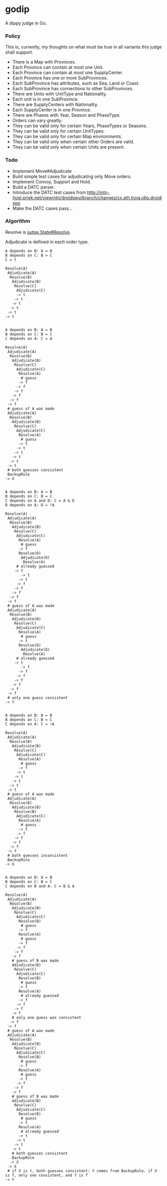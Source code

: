 godip
=====

A dippy judge in Go.

### Policy

This is, currently, my thoughts on what must be true in all variants this judge shall support.

* There is a Map with Provinces.
 * Each Province can contain at most one Unit.
 * Each Province can contain at most one SupplyCenter.
* Each Province has one or more SubProvinces.
 * Each SubProvince has attributes, such as Sea, Land or Coast.
 * Each SubProvince has connections to other SubProvinces.
* There are Units with UnitType and Nationality.
 * Each unit is in one SubProvince.
* There are SupplyCenters with Nationality.
 * Each SupplyCenter is in one Province.
* There are Phases with Year, Season and PhaseType.
* Orders can vary greatly:
 * They can be valid only for certain Years, PhaseTypes or Seasons.
 * They can be valid only for certain UnitTypes.
 * They can be valid only for certain Map environments.
 * They can be valid only when certain other Orders are valid.
 * They can be valid only when certain Units are present.

### Todo

* Implement Move#Adjudicate
* Build simple test cases for adjudicating only Move orders.
* Implement Convoy, Support and Hold.
* Build a DATC parser.
* Introduce the DATC test cases from http://mtn-host.prjek.net/viewmtn/droidippy/branch/changes/cx.ath.troja.jdip.droidippy
* Make the DATC cases pass...

### Algorithm

Resolve is [judge.State#Resolve](https://github.com/zond/godip/blob/master/judge/judge.go).

Adjudicate is defined in each order type.

```
A depends on B: A = B
B depends on C: B = C
C = t

Resolve(A)
 Adjudicate(A)
  Resolve(B)
   Adjudicate(B)
    Resolve(C)
     Adjudicate(C)
     -> t
    -> t
   -> t
  -> t
 -> t
-> t


A depends on B: A = B
B depends on C: B = C
C depends on A: C = A

Resolve(A)
 Adjudicate(A)
  Resolve(B)
   Adjudicate(B)
    Resolve(C)
     Adjudicate(C)
      Resolve(A)
       # guess
      -> f
     -> f
    -> f
   -> f
  -> f
 -> f
 # guess of A was made
 Adjudicate(A)
  Resolve(B)
   Adjudicate(B)
    Resolve(C)
     Adjudicate(C)
      Resolve(A)
       # guess
      -> t
     -> t
    -> t
   -> t
  -> t
 -> t
 # both guesses consistent
 BackupRule
-> X


A depends on B: A = B
B depends on C: B = C
C depends on A and D: C = A & D
D depends on A: D = !A

Resolve(A)
 Adjudicate(A)
  Resolve(B)
   Adjudicate(B)
    Resolve(C)
     Adjudicate(C)
      Resolve(A)
       # guess
      -> f
      Resolve(D)
       Adjudicate(D)
        Resolve(A)
	 # already guessed
	-> f
       -> t
      -> t
     -> f
    -> f
   -> f
  -> f
 -> f
 # guess of A was made
 Adjudicate(A)
  Resolve(B)
   Adjudicate(B)
    Resolve(C)
     Adjudicate(C)
      Resolve(A)
       # guess
      -> t
      Resolve(D)
       Adjudicate(D)
        Resolve(A)
	 # already guessed
	-> t
       -> f
      -> f
     -> f
    -> f
   -> f
  -> f
 -> f
 # only one guess consistent
-> f


A depends on B: A = B
B depends on C: B = C
C depends on A: C = !A

Resolve(A)
 Adjudicate(A)
  Resolve(B)
   Adjudicate(B)
    Resolve(C)
     Adjudicate(C)
      Resolve(A)
       # guess
      -> f
     -> t
    -> t
   -> t
  -> t
 -> t
 # guess of A was made
 Adjudicate(A)
  Resolve(B)
   Adjudicate(B)
    Resolve(B)
     Adjudicate(C)
      Resolve(A)
       # guess
      -> t
     -> f
    -> f
   -> f
  -> f
 -> f
 # both guesses inconsistent
 BackupRule
-> X


A depends on B: A = B
B depends on C: B = C
C depends on B and A: C = B & A

Resolve(A)
 Adjudicate(A)
  Resolve(B)
   Adjudicate(B)
    Resolve(C)
     Adjudicate(C)
      Resolve(B)
       # guess
      -> f
      Resolve(A)
       # guess
      -> f
     -> f
    -> f
   -> f
   # guess of B was made
   Adjudicate(B)
    Resolve(C)
     Adjudicate(C)
      Resolve(B)
       # guess
      -> t
      Resolve(A)
       # already guessed
      -> f
     -> f
    -> f
   -> f
   # only one guess was consistent
  -> f
 -> f
 # guess of A was made
 Adjudicate(A)
  Resolve(B)
   Adjudicate(B)
    Resolve(C)
     Adjudicate(C)
      Resolve(B)
       # guess
      -> f
      Resolve(A)
       # guess
      -> t
     -> f
    -> f
   -> f
   # guess of B was made
   Adjudicate(B)
    Resolve(C)
     Adjudicate(C)
      Resolve(B)
       # guess
      -> t
      Resolve(A)
       # already guessed
      -> t
     -> t
    -> t
   -> t
   # both guesses consistent
   BackupRule
  -> X
 -> X
 # if X is t, both guesses consistent: Y comes from BackupRule. if X is f, only one consistent, and Y is f
-> Y
```

